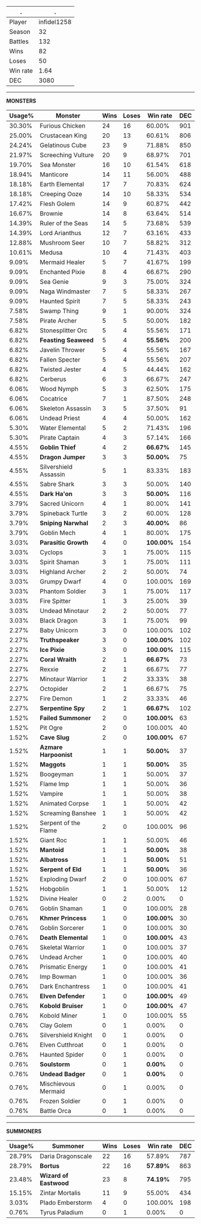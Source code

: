 .|.
|-|-
Player|infidel1258
Season|32
Battles|132
Wins|82
Loses|50
Win rate|1.64
DEC|3080

---
**MONSTERS**

Usage%|Monster|Wins|Loses|Win rate|DEC|
-|-|-|-|-|-|
30.30%|Furious Chicken|24|16|60.00%|901|
25.00%|Crustacean King|20|13|60.61%|806|
24.24%|Gelatinous Cube|23|9|71.88%|850|
21.97%|Screeching Vulture|20|9|68.97%|701|
19.70%|Sea Monster|16|10|61.54%|618|
18.94%|Manticore|14|11|56.00%|488|
18.18%|Earth Elemental|17|7|70.83%|624|
18.18%|Creeping Ooze|14|10|58.33%|534|
17.42%|Flesh Golem|14|9|60.87%|442|
16.67%|Brownie|14|8|63.64%|514|
14.39%|Ruler of the Seas|14|5|73.68%|539|
14.39%|Lord Arianthus|12|7|63.16%|433|
12.88%|Mushroom Seer|10|7|58.82%|312|
10.61%|Medusa|10|4|71.43%|403|
9.09%|Mermaid Healer|5|7|41.67%|199|
9.09%|Enchanted Pixie|8|4|66.67%|290|
9.09%|Sea Genie|9|3|75.00%|324|
9.09%|Naga Windmaster|7|5|58.33%|267|
9.09%|Haunted Spirit|7|5|58.33%|243|
7.58%|Swamp Thing|9|1|90.00%|324|
7.58%|Pirate Archer|5|5|50.00%|182|
6.82%|Stonesplitter Orc|5|4|55.56%|171|
6.82%|**Feasting Seaweed**|5|4|**55.56%**|200|
6.82%|Javelin Thrower|5|4|55.56%|167|
6.82%|Fallen Specter|5|4|55.56%|207|
6.82%|Twisted Jester|4|5|44.44%|162|
6.82%|Cerberus|6|3|66.67%|247|
6.06%|Wood Nymph|5|3|62.50%|175|
6.06%|Cocatrice|7|1|87.50%|248|
6.06%|Skeleton Assassin|3|5|37.50%|91|
6.06%|Undead Priest|4|4|50.00%|162|
5.30%|Water Elemental|5|2|71.43%|196|
5.30%|Pirate Captain|4|3|57.14%|166|
4.55%|**Goblin Thief**|4|2|**66.67%**|145|
4.55%|**Dragon Jumper**|3|3|**50.00%**|75|
4.55%|Silvershield Assassin|5|1|83.33%|183|
4.55%|Sabre Shark|3|3|50.00%|140|
4.55%|**Dark Ha'on**|3|3|**50.00%**|116|
3.79%|Sacred Unicorn|4|1|80.00%|141|
3.79%|Spineback Turtle|3|2|60.00%|128|
3.79%|**Sniping Narwhal**|2|3|**40.00%**|86|
3.79%|Goblin Mech|4|1|80.00%|175|
3.03%|**Parasitic Growth**|4|0|**100.00%**|154|
3.03%|Cyclops|3|1|75.00%|115|
3.03%|Spirit Shaman|3|1|75.00%|111|
3.03%|Highland Archer|2|2|50.00%|74|
3.03%|Grumpy Dwarf|4|0|100.00%|169|
3.03%|Phantom Soldier|3|1|75.00%|117|
3.03%|Fire Spitter|1|3|25.00%|39|
3.03%|Undead Minotaur|2|2|50.00%|77|
3.03%|Black Dragon|3|1|75.00%|99|
2.27%|Baby Unicorn|3|0|100.00%|102|
2.27%|**Truthspeaker**|3|0|**100.00%**|102|
2.27%|**Ice Pixie**|3|0|**100.00%**|115|
2.27%|**Coral Wraith**|2|1|**66.67%**|73|
2.27%|Rexxie|2|1|66.67%|77|
2.27%|Minotaur Warrior|1|2|33.33%|38|
2.27%|Octopider|2|1|66.67%|75|
2.27%|Fire Demon|1|2|33.33%|46|
2.27%|**Serpentine Spy**|2|1|**66.67%**|102|
1.52%|**Failed Summoner**|2|0|**100.00%**|63|
1.52%|Pit Ogre|2|0|100.00%|40|
1.52%|**Cave Slug**|2|0|**100.00%**|67|
1.52%|**Azmare Harpoonist**|1|1|**50.00%**|37|
1.52%|**Maggots**|1|1|**50.00%**|35|
1.52%|Boogeyman|1|1|50.00%|37|
1.52%|Flame Imp|1|1|50.00%|36|
1.52%|Vampire|1|1|50.00%|38|
1.52%|Animated Corpse|1|1|50.00%|42|
1.52%|Screaming Banshee|1|1|50.00%|42|
1.52%|Serpent of the Flame|2|0|100.00%|96|
1.52%|Giant Roc|1|1|50.00%|46|
1.52%|**Mantoid**|1|1|**50.00%**|38|
1.52%|**Albatross**|1|1|**50.00%**|51|
1.52%|**Serpent of Eld**|1|1|**50.00%**|36|
1.52%|Exploding Dwarf|2|0|100.00%|67|
1.52%|Hobgoblin|1|1|50.00%|12|
1.52%|Divine Healer|0|2|0.00%|0|
0.76%|Goblin Shaman|1|0|100.00%|28|
0.76%|**Khmer Princess**|1|0|**100.00%**|30|
0.76%|Goblin Sorcerer|1|0|100.00%|30|
0.76%|**Death Elemental**|1|0|**100.00%**|43|
0.76%|Skeletal Warrior|1|0|100.00%|37|
0.76%|Undead Archer|1|0|100.00%|40|
0.76%|Prismatic Energy|1|0|100.00%|41|
0.76%|Imp Bowman|1|0|100.00%|36|
0.76%|Dark Enchantress|1|0|100.00%|41|
0.76%|**Elven Defender**|1|0|**100.00%**|49|
0.76%|**Kobold Bruiser**|1|0|**100.00%**|47|
0.76%|Kobold Miner|1|0|100.00%|55|
0.76%|Clay Golem|0|1|0.00%|0|
0.76%|Silvershield Knight|0|1|0.00%|0|
0.76%|Elven Cutthroat|0|1|0.00%|0|
0.76%|Haunted Spider|0|1|0.00%|0|
0.76%|**Soulstorm**|0|1|**0.00%**|0|
0.76%|**Undead Badger**|0|1|**0.00%**|0|
0.76%|Mischievous Mermaid|0|1|0.00%|0|
0.76%|Frozen Soldier|0|1|0.00%|0|
0.76%|Battle Orca|0|1|0.00%|0|

---
**SUMMONERS**

Usage%|Summoner|Wins|Loses|Win rate|DEC|
-|-|-|-|-|-|
28.79%|Daria Dragonscale|22|16|57.89%|787|
28.79%|**Bortus**|22|16|**57.89%**|863|
23.48%|**Wizard of Eastwood**|23|8|**74.19%**|795|
15.15%|Zintar Mortalis|11|9|55.00%|434|
3.03%|Plado Emberstorm|4|0|100.00%|198|
0.76%|Tyrus Paladium|0|1|0.00%|0|
